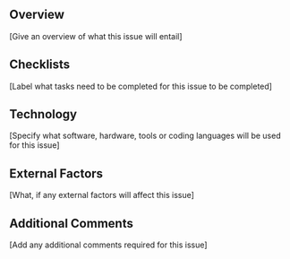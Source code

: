 ## Overview

[Give an overview of what this issue will entail]

## Checklists

[Label what tasks need to be completed for this issue to be completed]

## Technology

[Specify what software, hardware, tools or coding languages will be used for this issue]

## External Factors

[What, if any external factors will affect this issue]

## Additional Comments

[Add any additional comments required for this issue]